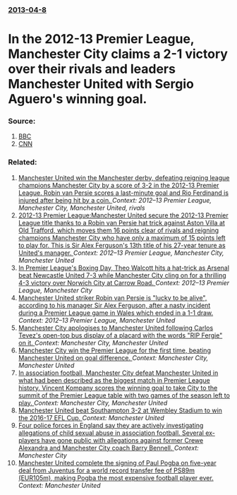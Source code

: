 ### [2013-04-8](/news/2013/04/8/index.md)

# In the 2012-13 Premier League, Manchester City claims a 2-1 victory over their rivals and leaders Manchester United with Sergio Aguero's winning goal. 




### Source:

1. [BBC](http://www.bbc.co.uk/sport/0/football/21992293)
2. [CNN](http://www.cnn.com/2013/04/08/sport/football/football-manchester-united-city-derby-old-trafford)

### Related:

1. [Manchester United win the Manchester derby, defeating reigning league champions Manchester City by a score of 3-2 in the 2012-13 Premier League. Robin van Persie scores a last-minute goal and Rio Ferdinand is injured after being hit by a coin. ](/news/2012/12/9/manchester-united-win-the-manchester-derby-defeating-reigning-league-champions-manchester-city-by-a-score-of-3a2-in-the-2012a13-premier.md) _Context: 2012–13 Premier League, Manchester City, Manchester United, rivals_
2. [2012-13 Premier League:Manchester United secure the 2012-13 Premier League title thanks to a Robin van Persie hat trick against Aston Villa at Old Trafford, which moves them 16 points clear of rivals and reigning champions Manchester City who have only a maximum of 15 points left to play for. This is Sir Alex Ferguson's 13th title of his 27-year tenure as United's manager. ](/news/2013/04/22/2012a13-premier-league-pmanchester-united-secure-the-2012a13-premier-league-title-thanks-to-a-robin-van-persie-hat-trick-against-aston-v.md) _Context: 2012–13 Premier League, Manchester City, Manchester United_
3. [In Premier League's Boxing Day, Theo Walcott hits a hat-trick as Arsenal beat Newcastle United 7-3 while Manchester City cling on for a thrilling 4-3 victory over Norwich City at Carrow Road. ](/news/2012/12/29/in-premier-league-s-boxing-day-theo-walcott-hits-a-hat-trick-as-arsenal-beat-newcastle-united-7a3-while-manchester-city-cling-on-for-a-th.md) _Context: 2012–13 Premier League, Manchester City_
4. [Manchester United striker Robin van Persie is "lucky to be alive", according to his manager Sir Alex Ferguson, after a nasty incident during a Premier League game in Wales which ended in a 1-1 draw. ](/news/2012/12/23/manchester-united-striker-robin-van-persie-is-lucky-to-be-alive-according-to-his-manager-sir-alex-ferguson-after-a-nasty-incident-during.md) _Context: 2012–13 Premier League, Manchester United_
5. [Manchester City apologises to Manchester United following Carlos Tevez's open-top bus display of a placard with the words "RIP Fergie" on it. ](/news/2012/05/15/manchester-city-apologises-to-manchester-united-following-carlos-tevez-s-open-top-bus-display-of-a-placard-with-the-words-rip-fergie-on-it.md) _Context: Manchester City, Manchester United_
6. [Manchester City win the Premier League for the first time, beating Manchester United on goal difference. ](/news/2012/05/13/manchester-city-win-the-premier-league-for-the-first-time-beating-manchester-united-on-goal-difference.md) _Context: Manchester City, Manchester United_
7. [In association football, Manchester City defeat Manchester United in what had been described as the biggest match in Premier League history. Vincent Kompany scores the winning goal to take City to the summit of the Premier League table with two games of the season left to play. ](/news/2012/04/30/in-association-football-manchester-city-defeat-manchester-united-in-what-had-been-described-as-the-biggest-match-in-premier-league-history.md) _Context: Manchester City, Manchester United_
8. [Manchester United beat Southampton 3-2 at Wembley Stadium to win the 2016-17 EFL Cup. ](/news/2017/02/26/manchester-united-beat-southampton-3a2-at-wembley-stadium-to-win-the-2016a17-efl-cup.md) _Context: Manchester United_
9. [Four police forces in England say they are actively investigating allegations of child sexual abuse in association football. Several ex-players have gone public with allegations against former Crewe Alexandra and Manchester City coach Barry Bennell. ](/news/2016/11/25/four-police-forces-in-england-say-they-are-actively-investigating-allegations-of-child-sexual-abuse-in-association-football-several-ex-play.md) _Context: Manchester City_
10. [Manchester United complete the signing of Paul Pogba on five-year deal from Juventus for a world record transfer fee of PS89m (EUR105m), making Pogba the most expensive football player ever. ](/news/2016/08/8/manchester-united-complete-the-signing-of-paul-pogba-on-five-year-deal-from-juventus-for-a-world-record-transfer-fee-of-aps89m-a-105m-mak.md) _Context: Manchester United_
